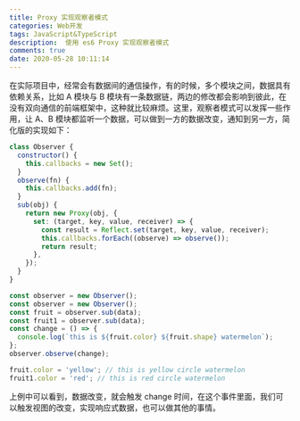 ```yaml
---
title: Proxy 实现观察者模式
categories: Web开发
tags: JavaScript&TypeScript
description:  使用 es6 Proxy 实现观察者模式
comments: true
date: 2020-05-28 10:11:14
---
```

在实际项目中，经常会有数据间的通信操作，有的时候，多个模块之间，数据具有依赖关系，比如 A 模块与 B 模块有一条数据链，两边的修改都会影响到彼此，在没有双向通信的前端框架中，这种就比较麻烦。这里，观察者模式可以发挥一些作用，让 A、B 模块都监听一个数据，可以做到一方的数据改变，通知到另一方，简化版的实现如下：

```js
class Observer {
  constructor() {
    this.callbacks = new Set();
  }
  observe(fn) {
    this.callbacks.add(fn);
  }
  sub(obj) {
    return new Proxy(obj, {
      set: (target, key, value, receiver) => {
        const result = Reflect.set(target, key, value, receiver);
        this.callbacks.forEach((observe) => observe());
        return result;
      },
    });
  }
}

const observer = new Observer();
const observer = new Observer();
const fruit = observer.sub(data);
const fruit1 = observer.sub(data);
const change = () => {
  console.log(`this is ${fruit.color} ${fruit.shape} watermelon`);
};
observer.observe(change);

fruit.color = 'yellow'; // this is yellow circle watermelon
fruit1.color = 'red'; // this is red circle watermelon
```

上例中可以看到，数据改变，就会触发 change 时间，在这个事件里面，我们可以触发视图的改变，实现响应式数据，也可以做其他的事情。